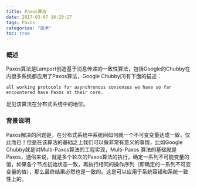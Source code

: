 ```yaml
---
title: Paxos算法
date: 2017-03-07 16:20:27
tags: Paxos
categories: "技术"
toc: true
---
```

### 概述
Paxos算法是Lamport创造基于消息传递的一致性算法，包括Google的Chubby在内很多系统都应用了Paxos算法，Google Chubby[1]有下面的描述：
```
all working protocols for asynchronous consensus we have so far encountered have Paxos at their core.
```
足见该算法在分布式系统中的地位。
<!--more-->
### 背景说明
Paxos解决的问题是，在分布式系统中系统间如何就一个不可变变量达成一致，仅此而已！但是在该算法的基础之上我们可以做非常有意义的事情，比如Google Chubby就是对Multi-Paxos算法的工程实现，Multi-Paxos
算法的基础就是Paxos，通俗来说，就是多个轮次的Paxos算法的执行，确定一系列不可能变量的值，如果各个节点初始状态一致，再执行相同的操作序列（即确定的一系列不可变变量的值），那么最终结果必然也是一致的。这是可以应用于系统容错和系统一致性上的。